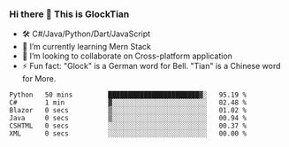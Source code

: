 ### Hi there 👋 This is GlockTian

- 🛠️ C#/Java/Python/Dart/JavaScript
- 🌱 I’m currently learning Mern Stack
- 👯 I’m looking to collaborate on Cross-platform application
- ⚡ Fun fact: "Glock" is a German word for Bell. "Tian" is a Chinese word for More.


<!--START_SECTION:waka-->

```text
Python   50 mins         ███████████████████████▓░   95.19 %
C#       1 min           ▓░░░░░░░░░░░░░░░░░░░░░░░░   02.48 %
Blazor   0 secs          ▒░░░░░░░░░░░░░░░░░░░░░░░░   01.02 %
Java     0 secs          ▒░░░░░░░░░░░░░░░░░░░░░░░░   00.94 %
CSHTML   0 secs          ░░░░░░░░░░░░░░░░░░░░░░░░░   00.37 %
XML      0 secs          ░░░░░░░░░░░░░░░░░░░░░░░░░   00.00 %
```

<!--END_SECTION:waka-->

<!--
**GlockTian/GlockTian** is a ✨ _special_ ✨ repository because its `README.md` (this file) appears on your GitHub profile.

Here are some ideas to get you started:

- 🔭 I’m currently working on ...
- 🌱 I’m currently learning ...
- 👯 I’m looking to collaborate on ...
- 🤔 I’m looking for help with ...
- 💬 Ask me about ...
- 📫 How to reach me: ...
- 😄 Pronouns: ...
- ⚡ Fun fact: ...
-->
